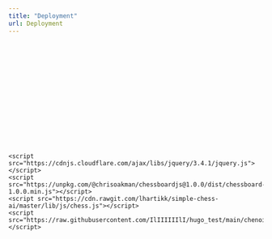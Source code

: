 ```yaml
---
title: "Deployment"
url: Deployment
---
```






<!DOCTYPE html>
<html>
  <head>
    <meta charset="utf-8">
    <meta name="viewport" content="width=device-width">
    <title>Chess AI</title>
    <link rel="stylesheet" href="https://cdn.jsdelivr.net/gh/oakmac/chessboardjs/lib/chessboard.css" />
  </head>
  <body>
    <br/>
    <br/>
    <br/>
    <br/>
    <br/>
    <br/>
    <br/>
    <br/>
    <br/>
    <br/>
    <br/>
    <br/>
    <div id="myBoard" style="width: 400px;"></div>


    <script src="https://cdnjs.cloudflare.com/ajax/libs/jquery/3.4.1/jquery.js"></script>
    <script src="https://unpkg.com/@chrisoakman/chessboardjs@1.0.0/dist/chessboard-1.0.0.min.js"></script>
    <script src="https://cdn.rawgit.com/lhartikk/simple-chess-ai/master/lib/js/chess.js"></script>
    <script src="https://raw.githubusercontent.com/IlIIIIIIlI/hugo_test/main/chenoi_hugo/content/deployment/script.js"></script>
  </body>
</html>





<title>Chess AI</title>
